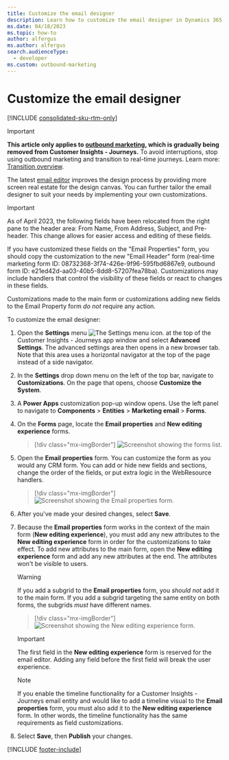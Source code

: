 ```yaml
---
title: Customize the email designer
description: Learn how to customize the email designer in Dynamics 365 Customer Insights - Journeys.
ms.date: 04/18/2023
ms.topic: how-to
author: alfergus
ms.author: alfergus
search.audienceType: 
  - developer
ms.custom: outbound-marketing
---
```


# Customize the email designer

[!INCLUDE [consolidated-sku-rtm-only](.././includes/consolidated-sku-rtm-only.md)]

> [!IMPORTANT]
> **This article only applies to [outbound marketing](user-guide.md), which is gradually being removed from Customer Insights - Journeys.** To avoid interruptions, stop using outbound marketing and transition to real-time journeys. Learn more: [Transition overview](transition-overview.md).

The latest [email editor](../email-design.md) improves the design process by providing more screen real estate for the design canvas. You can further tailor the email designer to suit your needs by implementing your own customizations.

> [!IMPORTANT]
> As of April 2023, the following fields have been relocated from the right pane to the header area: From Name, From Address, Subject, and Pre-header. This change allows for easier access and editing of these fields.
>
> If you have customized these fields on the "Email Properties" form, you should copy the customization to the new "Email Header" form (real-time marketing form ID: 08732368-3f74-426e-9f96-595fbd6867e9, outbound form ID: e21ed42d-aa03-40b5-8dd8-57207fea78ba). Customizations may include handlers that control the visibility of these fields or react to changes in these fields.
>
> Customizations made to the main form or customizations adding new fields to the Email Property form *do not* require any action.

To customize the email designer:

1. Open the **Settings** menu ![The Settings menu icon.](../media/settings-icon.png "The Settings menu icon") at the top of the Customer Insights - Journeys app window and select **Advanced Settings**. The advanced settings area then opens in a new browser tab. Note that this area uses a horizontal navigator at the top of the page instead of a side navigator.
1. In the **Settings** drop down menu on the left of the top bar, navigate to **Customizations**. On the page that opens, choose **Customize the System**.
1. A **Power Apps** customization pop-up window opens. Use the left panel to navigate to **Components** > **Entities** > **Marketing email** > **Forms**.
1. On the **Forms** page, locate the **Email properties** and **New editing experience** forms.
    > [!div class="mx-imgBorder"]
    > ![Screenshot showing the forms list.](../media/email-customize-forms.png)
1. Open the **Email properties** form. You can customize the form as you would any CRM form. You can add or hide new fields and sections, change the order of the fields, or put extra logic in the WebResource handlers.
    > [!div class="mx-imgBorder"]
    > ![Screenshot showing the Email properties form.](../media/email-customize-properties.png)
1. After you've made your desired changes, select **Save**.
1. Because the **Email properties** form works in the context of the main form (**New editing experience**), you must add any new attributes to the **New editing experience** form in order for the customizations to take effect. To add new attributes to the main form, open the **New editing experience** form and add any new attributes at the end. The attributes won't be visible to users.
    > [!WARNING]
    > If you add a subgrid to the **Email properties** form, you *should not* add it to the main form. If you add a subgrid targeting the same entity on both forms, the subgrids *must* have different names.

    > [!div class="mx-imgBorder"]
    > ![Screenshot showing the New editing experience form.](../media/email-customize-attributes.png)

    > [!IMPORTANT]
    > The first field in the **New editing experience** form is reserved for the email editor. Adding any field before the first field will break the user experience.

    > [!NOTE]
    > If you enable the timeline functionality for a Customer Insights - Journeys email entity and would like to add a timeline visual to the **Email properties** form, you must also add it to the **New editing experience** form. In other words, the timeline functionality has the same requirements as field customizations.
1. Select **Save**, then **Publish** your changes.

[!INCLUDE [footer-include](.././includes/footer-banner.md)]
